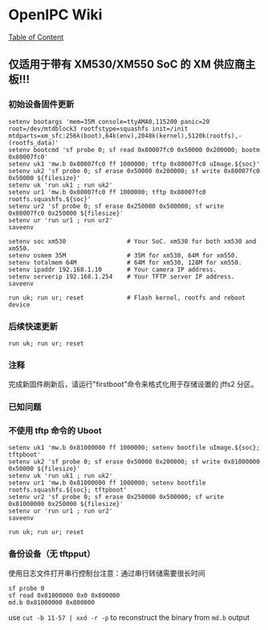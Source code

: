 # OpenIPC Wiki
[Table of Content](../README.zh.md)

仅适用于带有 XM530/XM550 SoC 的 XM 供应商主板!!! 
--------------------------------------------------

### 初始设备固件更新

```
setenv bootargs 'mem=35M console=ttyAMA0,115200 panic=20 root=/dev/mtdblock3 rootfstype=squashfs init=/init mtdparts=xm_sfc:256k(boot),64k(env),2048k(kernel),5120k(rootfs),-(rootfs_data)'
setenv bootcmd 'sf probe 0; sf read 0x80007fc0 0x50000 0x200000; bootm 0x80007fc0'
setenv uk1 'mw.b 0x80007fc0 ff 1000000; tftp 0x80007fc0 uImage.${soc}'
setenv uk2 'sf probe 0; sf erase 0x50000 0x200000; sf write 0x80007fc0 0x50000 ${filesize}'
setenv uk 'run uk1 ; run uk2'
setenv ur1 'mw.b 0x80007fc0 ff 1000000; tftp 0x80007fc0 rootfs.squashfs.${soc}'
setenv ur2 'sf probe 0; sf erase 0x250000 0x500000; sf write 0x80007fc0 0x250000 ${filesize}'
setenv ur 'run ur1 ; run ur2'
saveenv

setenv soc xm530                 # Your SoC. xm530 for both xm530 and xm550.
setenv osmem 35M                 # 35M for xm530, 64M for xm550.
setenv totalmem 64M              # 64M for xm530, 128M for xm550.
setenv ipaddr 192.168.1.10       # Your camera IP address.
setenv serverip 192.168.1.254    # Your TFTP server IP address.
saveenv

run uk; run ur; reset            # Flash kernel, rootfs and reboot device
```

### 后续快速更新

```
run uk; run ur; reset
```

### 注释

完成新固件刷新后，请运行"firstboot"命令来格式化用于存储设置的 jffs2 分区。

### 已知问题


### 不使用 tftp 命令的 Uboot

```
setenv uk1 'mw.b 0x81000000 ff 1000000; setenv bootfile uImage.${soc}; tftpboot'
setenv uk2 'sf probe 0; sf erase 0x50000 0x200000; sf write 0x81000000 0x50000 ${filesize}'
setenv uk 'run uk1 ; run uk2'
setenv ur1 'mw.b 0x81000000 ff 1000000; setenv bootfile rootfs.squashfs.${soc}; tftpboot'
setenv ur2 'sf probe 0; sf erase 0x250000 0x500000; sf write 0x81000000 0x250000 ${filesize}'
setenv ur 'run ur1 ; run ur2'
saveenv

run uk; run ur; reset
```

### 备份设备（无 tftpput）

使用日志文件打开串行控制台注意：通过串行转储需要很长时间

```
sf probe 0
sf read 0x81000000 0x0 0x800000
md.b 0x81000000 0x800000
```

use `cut -b 11-57 | xxd -r -p` to reconstruct the binary from `md.b` output

